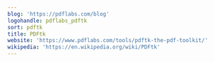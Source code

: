 ```yaml
---
blog: 'https://pdflabs.com/blog'
logohandle: pdflabs_pdftk
sort: pdftk
title: PDFtk
website: 'https://www.pdflabs.com/tools/pdftk-the-pdf-toolkit/'
wikipedia: 'https://en.wikipedia.org/wiki/PDFtk'
---
```

